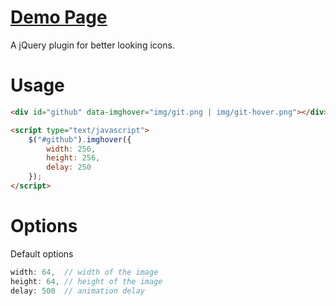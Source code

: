 [Demo Page][1]
==================

A jQuery plugin for better looking icons.


# Usage

```html
<div id="github" data-imghover="img/git.png | img/git-hover.png"></div>

<script type="text/javascript">
	$("#github").imghover({
		width: 256,
		height: 256,
		delay: 250
	});
</script>
```

# Options

Default options
```javascript
width: 64,  // width of the image
height: 64, // height of the image
delay: 500  // animation delay
```


[1]: http://mertkahyaoglu.github.io/jquery-imghover/
